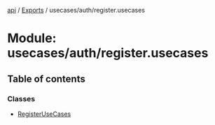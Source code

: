 [api](../README.md) / [Exports](../modules.md) / usecases/auth/register.usecases

# Module: usecases/auth/register.usecases

## Table of contents

### Classes

- [RegisterUseCases](../classes/usecases_auth_register_usecases.RegisterUseCases.md)
